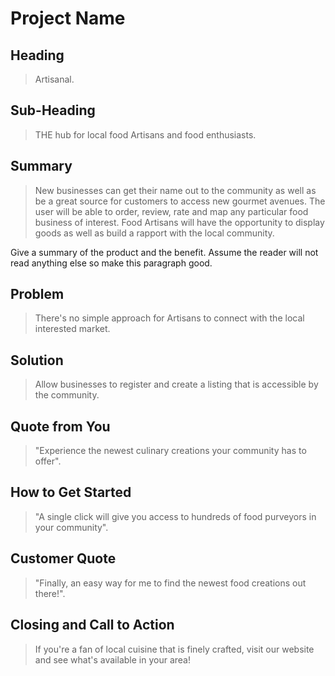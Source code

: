 # Project Name #

<!--
> This material was originally posted [here](http://www.quora.com/What-is-Amazons-approach-to-product-development-and-product-management). It is reproduced here for posterities sake.

There is an approach called "working backwards" that is widely used at Amazon. They work backwards from the customer, rather than starting with an idea for a product and trying to bolt customers onto it. While working backwards can be applied to any specific product decision, using this approach is especially important when developing new products or features.

For new initiatives a product manager typically starts by writing an internal press release announcing the finished product. The target audience for the press release is the new/updated product's customers, which can be retail customers or internal users of a tool or technology. Internal press releases are centered around the customer problem, how current solutions (internal or external) fail, and how the new product will blow away existing solutions.

If the benefits listed don't sound very interesting or exciting to customers, then perhaps they're not (and shouldn't be built). Instead, the product manager should keep iterating on the press release until they've come up with benefits that actually sound like benefits. Iterating on a press release is a lot less expensive than iterating on the product itself (and quicker!).

If the press release is more than a page and a half, it is probably too long. Keep it simple. 3-4 sentences for most paragraphs. Cut out the fat. Don't make it into a spec. You can accompany the press release with a FAQ that answers all of the other business or execution questions so the press release can stay focused on what the customer gets. My rule of thumb is that if the press release is hard to write, then the product is probably going to suck. Keep working at it until the outline for each paragraph flows.

Oh, and I also like to write press-releases in what I call "Oprah-speak" for mainstream consumer products. Imagine you're sitting on Oprah's couch and have just explained the product to her, and then you listen as she explains it to her audience. That's "Oprah-speak", not "Geek-speak".

Once the project moves into development, the press release can be used as a touchstone; a guiding light. The product team can ask themselves, "Are we building what is in the press release?" If they find they're spending time building things that aren't in the press release (overbuilding), they need to ask themselves why. This keeps product development focused on achieving the customer benefits and not building extraneous stuff that takes longer to build, takes resources to maintain, and doesn't provide real customer benefit (at least not enough to warrant inclusion in the press release).
 -->

## Heading ##
  > Artisanal.

## Sub-Heading ##
  > THE hub for local food Artisans and food enthusiasts.

## Summary ##
  > New businesses can get their name out to the community as well as be a great source for customers to access new gourmet avenues. The user will be able to order, review, rate and map any particular food business of interest. Food Artisans will have the opportunity to display goods as well as build a rapport with the local community.


  Give a summary of the product and the benefit. Assume the reader will not read anything else so make this paragraph good.

## Problem ##
  > There's no simple approach for Artisans to connect with the local interested market.

## Solution ##
  > Allow businesses to register and create a listing that is accessible by the community.

## Quote from You ##
  > "Experience the newest culinary creations your community has to offer".

## How to Get Started ##
  > "A single click will give you access to hundreds of food purveyors in your community".

## Customer Quote ##
  > "Finally, an easy way for me to find the newest food creations out there!".

## Closing and Call to Action ##
  > If you're a fan of local cuisine that is finely crafted, visit our website  and see what's available in your area!
